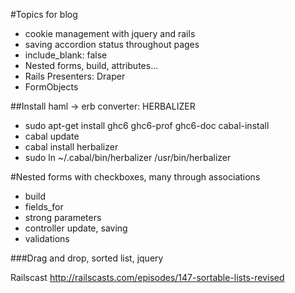 #Topics for blog

- cookie management with jquery and rails
- saving accordion status throughout pages
- include_blank: false
- Nested forms, build, attributes...
- Rails Presenters: Draper
- FormObjects

##Install haml -> erb converter: HERBALIZER

- sudo apt-get install ghc6 ghc6-prof ghc6-doc cabal-install
- cabal update
- cabal install herbalizer
- sudo ln ~/.cabal/bin/herbalizer /usr/bin/herbalizer

#Nested forms with checkboxes, many through associations

- build
- fields_for
- strong parameters
- controller update, saving
- validations

###Drag and drop, sorted list, jquery

Railscast http://railscasts.com/episodes/147-sortable-lists-revised

